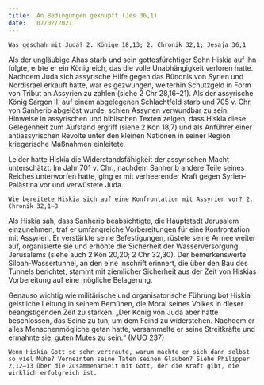 ```yaml
---
title:  An Bedingungen geknüpft (Jes 36,1)
date:   07/02/2021
---
```


`Was geschah mit Juda? 2. Könige 18,13; 2. Chronik 32,1; Jesaja 36,1`

Als der ungläubige Ahas starb und sein gottesfürchtiger Sohn Hiskia auf ihn folgte, erbte er ein Königreich, das die volle Unabhängigkeit verloren hatte. Nachdem Juda sich assyrische Hilfe gegen das Bündnis von Syrien und Nordisrael erkauft hatte, war es gezwungen, weiterhin Schutzgeld in Form von Tribut an Assyrien zu zahlen (siehe 2 Chr 28,16–21). Als der assyrische König Sargon II. auf einem abgelegenen Schlachtfeld starb und 705 v. Chr. von Sanherib abgelöst wurde, schien Assyrien verwundbar zu sein. Hinweise in assyrischen und biblischen Texten zeigen, dass Hiskia diese Gelegenheit zum Aufstand ergriff (siehe 2 Kön 18,7) und als Anführer einer antiassyrischen Revolte unter den kleinen Nationen in seiner Region kriegerische Maßnahmen einleitete.

Leider hatte Hiskia die Widerstandsfähigkeit der assyrischen Macht unterschätzt. Im Jahr 701 v. Chr., nachdem Sanherib andere Teile seines Reiches unterworfen hatte, ging er mit verheerender Kraft gegen Syrien-Palästina vor und verwüstete Juda.

`Wie bereitete Hiskia sich auf eine Konfrontation mit Assyrien vor? 2. Chronik 32,1–8`

Als Hiskia sah, dass Sanherib beabsichtigte, die Hauptstadt Jerusalem einzunehmen, traf er umfangreiche Vorbereitungen für eine Konfrontation mit Assyrien. Er verstärkte seine Befestigungen, rüstete seine Armee weiter auf, organisierte sie und erhöhte die Sicherheit der Wasserversorgung Jerusalems (siehe auch 2 Kön 20,20; 2 Chr 32,30). Der bemerkenswerte Siloah-Wassertunnel, an den eine Inschrift erinnert, die über den Bau des Tunnels berichtet, stammt mit ziemlicher Sicherheit aus der Zeit von Hiskias Vorbereitung auf eine mögliche Belagerung.

Genauso wichtig wie militärische und organisatorische Führung bot Hiskia geistliche Leitung in seinem Bemühen, die Moral seines Volkes in dieser beängstigenden Zeit zu stärken. „Der König von Juda aber hatte beschlossen, das Seine zu tun, um dem Feind zu widerstehen. Nachdem er alles Menschenmögliche getan hatte, versammelte er seine Streitkräfte und ermahnte sie, guten Mutes zu sein.“ (MUO 237)

`Wenn Hiskia Gott so sehr vertraute, warum machte er sich dann selbst so viel Mühe? Verneinten seine Taten seinen Glauben? Siehe Philipper 2,12–13 über die Zusammenarbeit mit Gott, der die Kraft gibt, die wirklich erfolgreich ist.`